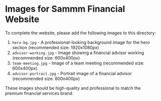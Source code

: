 # Images for Sammm Financial Website

To complete the website, please add the following images to this directory:

1. `hero-bg.jpg` - A professional-looking background image for the hero section (recommended size: 1920x1080px)
2. `advisor-working.jpg` - Image showing a financial advisor working (recommended size: 600x400px)
3. `team-meeting.jpg` - Image of a team meeting (recommended size: 600x400px)
4. `advisor-portrait.jpg` - Portrait image of a financial advisor (recommended size: 600x400px)

These images should be high-quality and professional to match the premium financial services brand. 